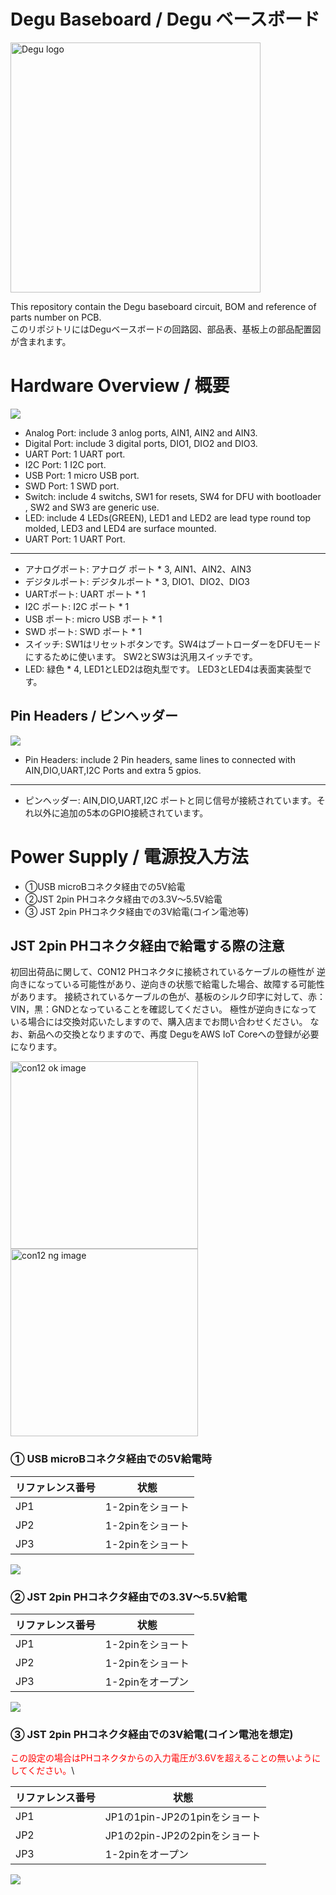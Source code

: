 
# Degu Baseboard / Degu ベースボード

<a href="https://open-degu.com"><img src="images/degu_logo.png" alt="Degu logo" width="400"></a>

This repository contain the Degu baseboard circuit, BOM and reference of parts number on PCB.  
このリポジトリにはDeguベースボードの回路図、部品表、基板上の部品配置図が含まれます。


# Hardware Overview / 概要

![](images/Degu_Baseboard_pinout.png)

- Analog Port: include 3 anlog ports, AIN1, AIN2 and AIN3.
- Digital Port: include 3 digital ports, DIO1, DIO2 and DIO3.
- UART Port: 1 UART port.
- I2C Port: 1 I2C port.
- USB Port: 1 micro USB port.
- SWD Port: 1 SWD port.
- Switch: include 4 switchs, SW1 for resets, SW4 for DFU with bootloader , SW2 and SW3 are generic use.
- LED: include 4 LEDs(GREEN), LED1 and LED2 are lead type round top molded, LED3 and LED4 are surface mounted.
- UART Port: 1 UART Port.

------

- アナログポート: アナログ ポート * 3, AIN1、AIN2、AIN3
- デジタルポート: デジタルポート * 3, DIO1、DIO2、DIO3
- UARTポート: UART ポート * 1
- I2C ポート: I2C ポート * 1
- USB ポート: micro USB ポート * 1
- SWD ポート: SWD ポート * 1
- スイッチ: SW1はリセットボタンです。SW4はブートローダーをDFUモードにするために使います。 SW2とSW3は汎用スイッチです。
- LED: 緑色 * 4, LED1とLED2は砲丸型です。 LED3とLED4は表面実装型です。

## Pin Headers / ピンヘッダー

![](images/pin_header_pinout.png)

- Pin Headers: include 2 Pin headers, same lines to connected with AIN,DIO,UART,I2C Ports and extra 5 gpios.

-----

- ピンヘッダー: AIN,DIO,UART,I2C ポートと同じ信号が接続されています。それ以外に追加の5本のGPIO接続されています。

# Power Supply / 電源投入方法

-   ①USB microBコネクタ経由での5V給電
-   ②JST 2pin PHコネクタ経由での3.3V～5.5V給電
-   ③ JST 2pin PHコネクタ経由での3V給電(コイン電池等)

## JST 2pin PHコネクタ経由で給電する際の注意

初回出荷品に関して、CON12 PHコネクタに接続されているケーブルの極性が
逆向きになっている可能性があり、逆向きの状態で給電した場合、故障する可能性があります。
接続されているケーブルの色が、基板のシルク印字に対して、赤：VIN，黒：GNDとなっていることを確認してください。
極性が逆向きになっている場合には交換対応いたしますので、購入店までお問い合わせください。
なお、新品への交換となりますので、再度 DeguをAWS IoT Coreへの登録が必要になります。

<a href="https://open-degu.com"><img src="images/con12_ok.png" alt="con12 ok image" width="300"></a>
<a href="https://open-degu.com"><img src="images/con12_ng.png" alt="con12 ng image" width="300"></a>

### ① USB microBコネクタ経由での5V給電時

|リファレンス番号|状態|
--|--
|JP1|1-2pinをショート|
|JP2|1-2pinをショート|
|JP3|1-2pinをショート|

![](images/JP-USB.svg)

### ② JST 2pin PHコネクタ経由での3.3V～5.5V給電

|リファレンス番号|状態|
--|--
|JP1|1-2pinをショート|
|JP2|1-2pinをショート|
|JP3|1-2pinをオープン|

![](images/JP_PH.svg)

### ③ JST 2pin PHコネクタ経由での3V給電(コイン電池を想定)

<span style="color: red;">この設定の場合はPHコネクタからの入力電圧が3.6Vを超えることの無いようにしてください。</span>\

|リファレンス番号|状態|
--|--
|JP1|JP1の1pin-JP2の1pinをショート|
|JP2|JP1の2pin-JP2の2pinをショート|
|JP3|1-2pinをオープン|

![](images/JP-COIN.svg)
